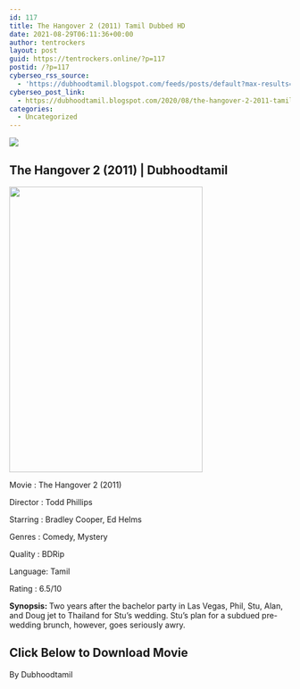 ```yaml
---
id: 117
title: The Hangover 2 (2011) Tamil Dubbed HD
date: 2021-08-29T06:11:36+00:00
author: tentrockers
layout: post
guid: https://tentrockers.online/?p=117
postid: /?p=117
cyberseo_rss_source:
  - 'https://dubhoodtamil.blogspot.com/feeds/posts/default?max-results=150&start-index=151'
cyberseo_post_link:
  - https://dubhoodtamil.blogspot.com/2020/08/the-hangover-2-2011-tamil-dubbed-hd.html
categories:
  - Uncategorized
---
```

<div class="media_block">
  <img src="https://1.bp.blogspot.com/-pmOCOMlaoTA/Xz0atR239iI/AAAAAAAACCg/cwcvxyNWKUA_51NcaMcxPMYUJBGFEOObgCNcBGAsYHQ/s72-w346-h512-c/MV5BMTM2MTM4MzY2OV5BMl5BanBnXkFtZTcwNjQ3NzI4NA%2540%2540._V1_.jpg" class="media_thumbnail" />
</div>

## <span>The Hangover 2 (2011) | Dubhoodtamil</span>

<div class="separator">
  <a href="https://1.bp.blogspot.com/-pmOCOMlaoTA/Xz0atR239iI/AAAAAAAACCg/cwcvxyNWKUA_51NcaMcxPMYUJBGFEOObgCNcBGAsYHQ/s2048/MV5BMTM2MTM4MzY2OV5BMl5BanBnXkFtZTcwNjQ3NzI4NA%2540%2540._V1_.jpg" imageanchor="1"><img loading="lazy" border="0" data-original-height="2048" data-original-width="1384" height="512" src="https://1.bp.blogspot.com/-pmOCOMlaoTA/Xz0atR239iI/AAAAAAAACCg/cwcvxyNWKUA_51NcaMcxPMYUJBGFEOObgCNcBGAsYHQ/w346-h512/MV5BMTM2MTM4MzY2OV5BMl5BanBnXkFtZTcwNjQ3NzI4NA%2540%2540._V1_.jpg" width="346" /></a>
</div>

Movie	<span></span>:	<span></span>The Hangover 2 (2011)

<div readability="17">
  Director<span> </span>:<span> </span>Todd Phillips&nbsp;</p> 
  
  <p>
    Starring<span> </span>:<span> </span>Bradley Cooper, Ed Helms
  </p>
  
  <p>
    Genres<span> </span>:<span> </span>Comedy, Mystery
  </p>
  
  <p>
    Quality<span> </span>:<span> </span>BDRip
  </p>
  
  <p>
    Language:<span> </span>Tamil
  </p>
  
  <p>
    Rating<span> </span>:<span> </span>6.5/10&nbsp;
  </p>
  
  <p>
    <b>Synopsis: </b>Two years after the bachelor party in Las Vegas, Phil, Stu, Alan, and Doug jet to Thailand for Stu&#8217;s wedding. Stu&#8217;s plan for a subdued pre-wedding brunch, however, goes seriously awry.
  </p>
</div>

## **<span>Click Below to Download Movie</span>**

By Dubhoodtamil